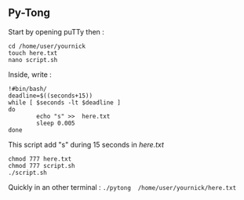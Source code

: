 Py-Tong
--
Start by opening puTTy then :
```
cd /home/user/yournick
touch here.txt
nano script.sh
```
Inside, write :
```
!#bin/bash/
deadline=$((seconds+15))
while [ $seconds -lt $deadline ]
do
        echo "s" >>  here.txt
        sleep 0.005
done
```
This script add "s" during 15 seconds in *here.txt*
```
chmod 777 here.txt
chmod 777 script.sh
./script.sh
```
Quickly in an other terminal : ``./pytong  /home/user/yournick/here.txt``
